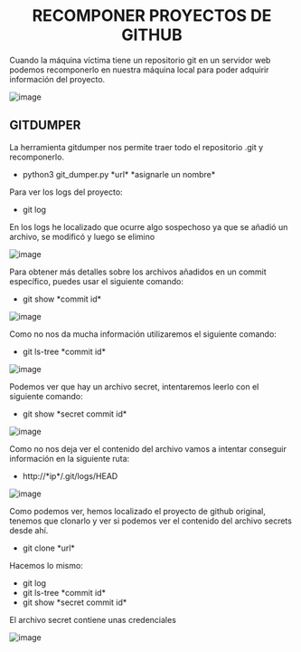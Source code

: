 <h1 align="center">RECOMPONER PROYECTOS DE GITHUB</h1>

Cuando la máquina víctima tiene un repositorio git en un servidor web podemos recomponerlo en nuestra máquina local para poder adquirir información del proyecto.

![image](https://github.com/user-attachments/assets/8fd4ea5f-576e-4263-b3eb-0ad67aac685f)

<h2>GITDUMPER</h2>

La herramienta gitdumper nos permite traer todo el repositorio .git y recomponerlo.

- python3 git_dumper.py \*url\* \*asignarle un nombre\*

Para ver los logs del proyecto:

- git log

En los logs he localizado que ocurre algo sospechoso ya que se añadió un archivo, se modificó y luego se elimino

![image](https://github.com/user-attachments/assets/9e6eda35-a62c-4f81-a693-c0f2a433bcce)

Para obtener más detalles sobre los archivos añadidos en un commit específico, puedes usar el siguiente comando:

- git show \*commit id\*

![image](https://github.com/user-attachments/assets/dcc77185-f7e3-4506-ac8d-2aff5b20ad63)

Como no nos da mucha información utilizaremos el siguiente comando:

- git ls-tree \*commit id\*

![image](https://github.com/user-attachments/assets/b4c472cb-91bf-4127-b38c-d7632bf9fd99)

Podemos ver que hay un archivo secret, intentaremos leerlo con el siguiente comando:

- git show \*secret commit id\*

![image](https://github.com/user-attachments/assets/17ca5d44-cc3a-4b5a-a10e-45b3937452db)

Como no nos deja ver el contenido del archivo vamos a intentar conseguir información en la siguiente ruta:

- http://\*ip\*/.git/logs/HEAD

![image](https://github.com/user-attachments/assets/94d535be-f6b8-462e-b59c-40e589ac90d3)

Como podemos ver, hemos localizado el proyecto de github original, tenemos que clonarlo y ver si podemos ver el contenido del archivo secrets desde ahí.

- git clone \*url\*

Hacemos lo mismo:

- git log
- git ls-tree \*commit id\*
- git show \*secret commit id\*

El archivo secret contiene unas credenciales

![image](https://github.com/user-attachments/assets/5a488bad-cd8e-42bf-b42e-a75c16ec9645)
